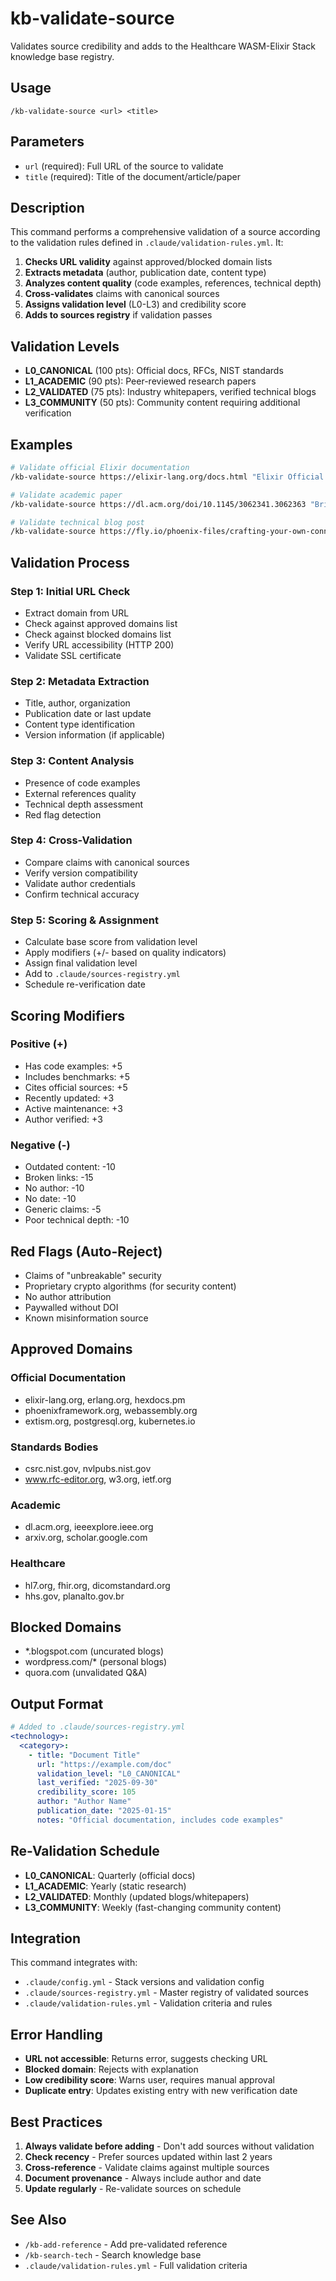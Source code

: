 # kb-validate-source

Validates source credibility and adds to the Healthcare WASM-Elixir Stack knowledge base registry.

## Usage

```
/kb-validate-source <url> <title>
```

## Parameters

- `url` (required): Full URL of the source to validate
- `title` (required): Title of the document/article/paper

## Description

This command performs a comprehensive validation of a source according to the validation rules defined in `.claude/validation-rules.yml`. It:

1. **Checks URL validity** against approved/blocked domain lists
2. **Extracts metadata** (author, publication date, content type)
3. **Analyzes content quality** (code examples, references, technical depth)
4. **Cross-validates** claims with canonical sources
5. **Assigns validation level** (L0-L3) and credibility score
6. **Adds to sources registry** if validation passes

## Validation Levels

- **L0_CANONICAL** (100 pts): Official docs, RFCs, NIST standards
- **L1_ACADEMIC** (90 pts): Peer-reviewed research papers
- **L2_VALIDATED** (75 pts): Industry whitepapers, verified technical blogs
- **L3_COMMUNITY** (50 pts): Community content requiring additional verification

## Examples

```bash
# Validate official Elixir documentation
/kb-validate-source https://elixir-lang.org/docs.html "Elixir Official Documentation"

# Validate academic paper
/kb-validate-source https://dl.acm.org/doi/10.1145/3062341.3062363 "Bringing the Web up to Speed with WebAssembly"

# Validate technical blog post
/kb-validate-source https://fly.io/phoenix-files/crafting-your-own-conn/ "Crafting Your Own Conn"
```

## Validation Process

### Step 1: Initial URL Check
- Extract domain from URL
- Check against approved domains list
- Check against blocked domains list
- Verify URL accessibility (HTTP 200)
- Validate SSL certificate

### Step 2: Metadata Extraction
- Title, author, organization
- Publication date or last update
- Content type identification
- Version information (if applicable)

### Step 3: Content Analysis
- Presence of code examples
- External references quality
- Technical depth assessment
- Red flag detection

### Step 4: Cross-Validation
- Compare claims with canonical sources
- Verify version compatibility
- Validate author credentials
- Confirm technical accuracy

### Step 5: Scoring & Assignment
- Calculate base score from validation level
- Apply modifiers (+/- based on quality indicators)
- Assign final validation level
- Add to `.claude/sources-registry.yml`
- Schedule re-verification date

## Scoring Modifiers

### Positive (+)
- Has code examples: +5
- Includes benchmarks: +5
- Cites official sources: +5
- Recently updated: +3
- Active maintenance: +3
- Author verified: +3

### Negative (-)
- Outdated content: -10
- Broken links: -15
- No author: -10
- No date: -10
- Generic claims: -5
- Poor technical depth: -10

## Red Flags (Auto-Reject)

- Claims of "unbreakable" security
- Proprietary crypto algorithms (for security content)
- No author attribution
- Paywalled without DOI
- Known misinformation source

## Approved Domains

### Official Documentation
- elixir-lang.org, erlang.org, hexdocs.pm
- phoenixframework.org, webassembly.org
- extism.org, postgresql.org, kubernetes.io

### Standards Bodies
- csrc.nist.gov, nvlpubs.nist.gov
- www.rfc-editor.org, w3.org, ietf.org

### Academic
- dl.acm.org, ieeexplore.ieee.org
- arxiv.org, scholar.google.com

### Healthcare
- hl7.org, fhir.org, dicomstandard.org
- hhs.gov, planalto.gov.br

## Blocked Domains
- *.blogspot.com (uncurated blogs)
- wordpress.com/* (personal blogs)
- quora.com (unvalidated Q&A)

## Output Format

```yaml
# Added to .claude/sources-registry.yml
<technology>:
  <category>:
    - title: "Document Title"
      url: "https://example.com/doc"
      validation_level: "L0_CANONICAL"
      last_verified: "2025-09-30"
      credibility_score: 105
      author: "Author Name"
      publication_date: "2025-01-15"
      notes: "Official documentation, includes code examples"
```

## Re-Validation Schedule

- **L0_CANONICAL**: Quarterly (official docs)
- **L1_ACADEMIC**: Yearly (static research)
- **L2_VALIDATED**: Monthly (updated blogs/whitepapers)
- **L3_COMMUNITY**: Weekly (fast-changing community content)

## Integration

This command integrates with:
- `.claude/config.yml` - Stack versions and validation config
- `.claude/sources-registry.yml` - Master registry of validated sources
- `.claude/validation-rules.yml` - Validation criteria and rules

## Error Handling

- **URL not accessible**: Returns error, suggests checking URL
- **Blocked domain**: Rejects with explanation
- **Low credibility score**: Warns user, requires manual approval
- **Duplicate entry**: Updates existing entry with new verification date

## Best Practices

1. **Always validate before adding** - Don't add sources without validation
2. **Check recency** - Prefer sources updated within last 2 years
3. **Cross-reference** - Validate claims against multiple sources
4. **Document provenance** - Always include author and date
5. **Update regularly** - Re-validate sources on schedule

## See Also

- `/kb-add-reference` - Add pre-validated reference
- `/kb-search-tech` - Search knowledge base
- `.claude/validation-rules.yml` - Full validation criteria